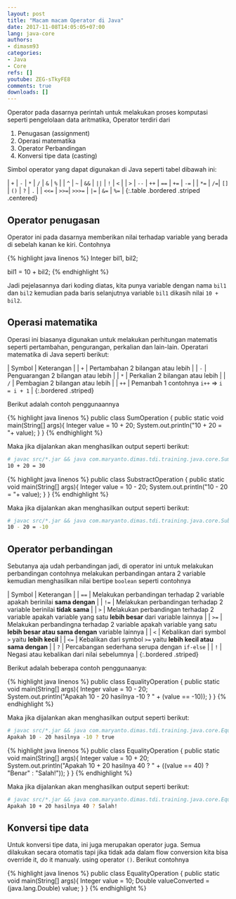 ```yaml
---
layout: post
title: "Macam macam Operator di Java"
date: 2017-11-08T14:05:05+07:00
lang: java-core
authors:
- dimasm93
categories:
- Java
- Core
refs: []
youtube: ZEG-sTkyFE8
comments: true
downloads: []
---
```


Operator pada dasarnya perintah untuk melakukan proses komputasi seperti pengelolaan data aritmatika, Operator terdiri dari 
1. Penugasan (assignment)
2. Operasi matematika
3. Operator Perbandingan
4. Konversi tipe data (casting)

<!--more-->

Simbol operator yang dapat digunakan di Java seperti tabel dibawah ini:

| `+` | `-` | `*` | `/` | `&` | `%` |
| `^` | `~` | `&&` | `||` | `!` | `<` |
| `>` | `--` | `++` | `==` | `+=` | `-=` |
| `*=` | `/=`|  `[]` | `()` | `?` | `.` |
| `<<=` | `>>=`|  `>>>=` | `|=` | `&=` | `%=` |
{:.table .bordered .striped .centered}


## Operator penugasan

Operator ini pada dasarnya memberikan nilai terhadap variable yang berada di sebelah kanan ke kiri. Contohnya

{% highlight java linenos %}
Integer bil1, bil2;

bil1 = 10 + bil2;
{% endhighlight %}

Jadi pejelasannya dari koding diatas, kita punya variable dengan nama `bil1` dan `bil2` kemudian pada baris selanjutnya variable `bil1` dikasih nilai `10 + bil2`.

## Operasi matematika

Operasi ini biasanya digunakan untuk melakukan perhitungan matematis seperti pertambahan, pengurangan, perkalian dan lain-lain. Operatari matematika di Java seperti berikut:

| Symbol | Keterangan |
| `+` | Pertambahan 2 bilangan atau lebih |
| `-` | Penguarangan 2 bilangan atau lebih |
| `*` | Perkalian 2 bilangan atau lebih |
| `/` | Pembagian 2 bilangan atau lebih | 
| `++` | Pemanbah 1 contohnya `i++` => `i = i + 1` |
{:.bordered .striped} 

Berikut adalah contoh penggunaannya

{% highlight java linenos %}
public class SumOperation {
    public static void main(String[] args){
        Integer value = 10 + 20;
        System.out.println("10 + 20 = "+ value);
    }
}
{% endhighlight %}

Maka jika dijalankan akan menghasilkan output seperti berikut:

```sh
# javac src/*.jar && java com.maryanto.dimas.tdi.training.java.core.SumOperation
10 + 20 = 30
```

{% highlight java linenos %}
public class SubstractOperation {
    public static void main(String[] args){
        Integer value = 10 - 20;
        System.out.println("10 - 20 = "+ value);
    }
}
{% endhighlight %}

Maka jika dijalankan akan menghasilkan output seperti berikut:

```sh
# javac src/*.jar && java com.maryanto.dimas.tdi.training.java.core.SubstractOperation
10 - 20 = -10
```

## Operator perbandingan

Sebutanya aja udah perbandingan jadi, di operator ini untuk melakukan perbandingan contohnya melakukan perbandingan antara 2 variable kemudian menghasilkan nilai bertipe `boolean` seperti contohnya

| Symbol | Keterangan |
| `==` | Melakukan perbandingan terhadap 2 variable apakah berinilai **sama dengan** |
| `!=` | Melakukan perbandingan terhadap 2 variable berinilai **tidak sama** |
| `>` | Melakukan perbandingan terhadap 2 variable apakah variable yang satu **lebih besar** dari variable lainnya |
| `>=` | Melakukan perbandingna terhadap 2 variable apakah variable yang satu **lebih besar atau sama dengan** variable lainnya |
| `<` | Kebalikan dari symbol `>` yaitu **lebih kecil** |
| `<=` | Kebalikan dari symbol `>=` yaitu **lebih kecil atau sama dengan** |
| `?` | Percabangan sederhana serupa dengan `if-else` |
| `!` | Negasi atau kebalikan dari nilai sebelumnya |
{:.bordered .striped}

Berikut adalah beberapa contoh penggunaanya:

{% highlight java linenos %}
public class EqualityOperation {
    public static void main(String[] args){
        Integer value = 10 - 20;
        System.out.println("Apakah 10 - 20 hasilnya -10 ? " + (value == -10));
    }
}
{% endhighlight %}

Maka jika dijalankan akan menghasilkan output seperti berikut:

```sh
# javac src/*.jar && java com.maryanto.dimas.tdi.training.java.core.EqualityOperation
Apakah 10 - 20 hasilnya -10 ? true
```

{% highlight java linenos %}
public class EqualityOperation {
    public static void main(String[] args){
        Integer value = 10 + 20;
        System.out.println("Apakah 10 + 20 hasilnya 40 ? " + ((value == 40) ? "Benar" : "Salah!"));
    }
}
{% endhighlight %}

Maka jika dijalankan akan menghasilkan output seperti berikut:

```sh
# javac src/*.jar && java com.maryanto.dimas.tdi.training.java.core.EqualityOperation
Apakah 10 + 20 hasilnya 40 ? Salah!
```

## Konversi tipe data

Untuk konversi tipe data, ini juga merupakan operator juga. Semua dilakukan secara otomatis tapi jika tidak ada dalam flow conversion kita bisa override it, do it manualy. using operator `()`. Berikut contohnya

{% highlight java linenos %}
public class EqualityOperation {
    public static void main(String[] args){
        Integer value = 10;
        Double valueConverted =(java.lang.Double) value;
    }
}
{% endhighlight %}